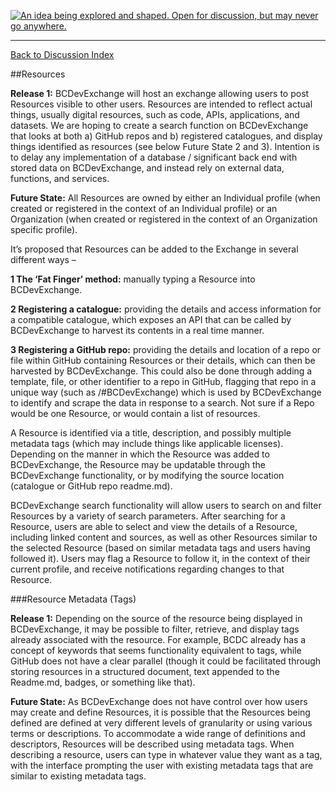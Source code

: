 <a rel="Inspiration" href="https://github.com/BCDevExchange/docs/blob/master/discussion/projectstates.md"><img alt="An idea being explored and shaped. Open for discussion, but may never go anywhere." style="border-width:0" src="http://bcdevexchange.org/badge/1.svg" title="An idea being explored and shaped. Open for discussion, but may never go anywhere." /></a>

---
[Back to Discussion Index](../discussion_index.md)


##Resources

**Release 1:** BCDevExchange will host an exchange allowing users to post Resources visible to other users. Resources are intended to reflect actual things, usually digital resources, such as code, APIs, applications, and datasets. We are hoping to create a search function on BCDevExchange that looks at both a) GitHub repos and b) registered catalogues, and display things identified as resources (see below Future State 2 and 3). Intention is to delay any implementation of a database / significant back end with stored data on BCDevExchange, and instead rely on external data, functions, and services.
  
**Future State:** All Resources are owned by either an Individual profile (when created or registered in the context of an Individual profile) or an Organization (when created or registered in the context of an Organization specific profile). 

It’s proposed that Resources can be added to the Exchange in several different ways – 

**1 The ‘Fat Finger’ method:** manually typing a Resource into BCDevExchange. 

**2 Registering a catalogue:** providing the details and access information for a compatible catalogue, which exposes an API that can be called by BCDevExchange to harvest its contents in a real time manner. 

**3 Registering a GitHub repo:** providing the details and location of a repo or file within GitHub containing Resources or their details, which can then be harvested by BCDevExchange. This could also be done through adding a template, file, or other identifier to a repo in GitHub, flagging that repo in a unique way (such as /#BCDevExchange) which is used by BCDevExchange to identify and scrape the data in response to a search. Not sure if a Repo would be one Resource, or would contain a list of resources. 

A Resource is identified via a title, description, and possibly multiple metadata tags (which may include things like applicable licenses). Depending on the manner in which the Resource was added to BCDevExchange, the Resource may be updatable through the BCDevExchange functionality, or by modifying the source location (catalogue or GitHub repo readme.md). 

BCDevExchange search functionality will allow users to search on and filter Resources by a variety of search parameters. After searching for a Resource, users are able to select and view the details of a Resource, including linked content and sources, as well as other Resources similar to the selected Resource (based on similar metadata tags and users having followed it). Users may flag a Resource to follow it, in the context of their current profile, and receive notifications regarding changes to that Resource. 

###Resource Metadata (Tags)

**Release 1:** Depending on the source of the resource being displayed in BCDevExchange, it may be possible to filter, retrieve, and display tags already associated with the resource. For example, BCDC already has a concept of keywords that seems functionality equivalent to tags, while GitHub does not have a clear parallel (though it could be facilitated through storing resources in a structured document, text appended to the Readme.md, badges, or something like that).  

**Future State:** As BCDevExchange does not have control over how users may create and define Resources, it is possible that the Resources being defined are defined at very different levels of granularity or using various terms or descriptions. To accommodate a wide range of definitions and descriptors, Resources will be described using metadata tags. When describing a resource, users can type in whatever value they want as a tag, with the interface prompting the user with existing metadata tags that are similar to existing metadata tags.
